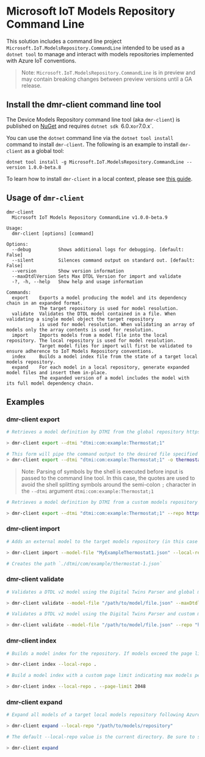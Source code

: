 # Microsoft IoT Models Repository Command Line

This solution includes a command line project `Microsoft.IoT.ModelsRepository.CommandLine` intended to be used as a `dotnet tool` to manage and interact with models repositories implemented with Azure IoT conventions.

> Note: `Microsoft.IoT.ModelsRepository.CommandLine` is in preview and may contain breaking changes between preview versions until a GA release.

## Install the dmr-client command line tool

The Device Models Repository command line tool (aka `dmr-client`) is published on [NuGet](https://www.nuget.org/packages/Microsoft.IoT.ModelsRepository.CommandLine) and requires `dotnet sdk `6.0.x` or `7.0.x`.

You can use the `dotnet` command line via the `dotnet tool install` command to install `dmr-client`. The following is an example to install `dmr-client` as a global tool:

`dotnet tool install -g Microsoft.IoT.ModelsRepository.CommandLine --version 1.0.0-beta.8`

To learn how to install `dmr-client` in a local context, please see [this guide](https://docs.microsoft.com/en-us/dotnet/core/tools/local-tools-how-to-use).

## Usage of `dmr-client`

```text
dmr-client
  Microsoft IoT Models Repository CommandLine v1.0.0-beta.9

Usage:
  dmr-client [options] [command]

Options:
  --debug          Shows additional logs for debugging. [default: False]
  --silent         Silences command output on standard out. [default: False]
  --version        Show version information
  --maxDtdlVersion Sets Max DTDL Version for import and validate
  -?, -h, --help   Show help and usage information

Commands:
  export    Exports a model producing the model and its dependency chain in an expanded format.
            The target repository is used for model resolution.
  validate  Validates the DTDL model contained in a file. When validating a single model object the target repository
            is used for model resolution. When validating an array of models only the array contents is used for resolution.
  import    Imports models from a model file into the local repository. The local repository is used for model resolution.
            Target model files for import will first be validated to ensure adherence to IoT Models Repository conventions.
  index     Builds a model index file from the state of a target local models repository.
  expand    For each model in a local repository, generate expanded model files and insert them in-place.
            The expanded version of a model includes the model with its full model dependency chain.
```

## Examples

### dmr-client export

```bash
# Retrieves a model definition by DTMI from the global repository https://devicemodels.azure.com.

> dmr-client export --dtmi "dtmi:com:example:Thermostat;1"

# This form will pipe the command output to the desired file specified in the -o argument.
> dmr-client export --dtmi "dtmi:com:example:Thermostat;1" -o thermostat.json
```

> Note: Parsing of symbols by the shell is executed before input is passed to the command line tool. In this case, the quotes are used to avoid the shell splitting symbols around the semi-colon `;` character in the `--dtmi` argument `dtmi:com:example:Thermostat;1`

```bash
# Retrieves a model definition by DTMI from a custom models repository

> dmr-client export --dtmi "dtmi:com:example:Thermostat;1" --repo https://raw.githubusercontent.com/Azure/iot-plugandplay-models/main
```

### dmr-client import

```bash
# Adds an external model to the target models repository (in this case the current working directory) following the DTMI to path convention.

> dmr-client import --model-file "MyExampleThermostat1.json" --local-repo . --maxDtdlVersion 2

# Creates the path `./dtmi/com/example/thermostat-1.json`
```

### dmr-client validate

```bash
# Validates a DTDL v2 model using the Digital Twins Parser and global models repository https://devicemodels.azure.com for model dependency resolution.

> dmr-client validate --model-file "/path/to/model/file.json" --maxDtdlVersion 2
```

```bash
# Validates a DTDL v2 model using the Digital Twins Parser and custom models repository https://devicemodels.azure.com for model dependency resolution.

> dmr-client validate --model-file "/path/to/model/file.json" --repo "https://mycustom.domain"
```

### dmr-client index

```bash
# Builds a model index for the repository. If models exceed the page limit new page files will be created relative to the root index.

> dmr-client index --local-repo .
```

```bash
# Build a model index with a custom page limit indicating max models per page.

> dmr-client index --local-repo . --page-limit 2048
```

### dmr-client expand

```bash
# Expand all models of a target local models repository following Azure IoT conventions. Expanded model definitions are inserted in-place.

> dmr-client expand --local-repo "/path/to/models/repository"
```

```bash
# The default --local-repo value is the current directory. Be sure to specifiy the root path of the repository for --local-repo.

> dmr-client expand
```
